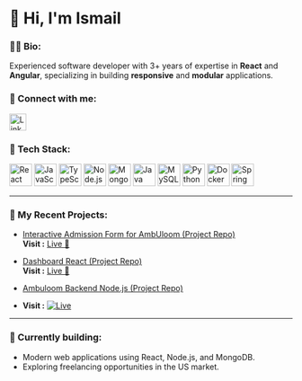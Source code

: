 # 👋 Hi, I'm Ismail

### 👨‍💻 Bio:
Experienced software developer with 3+ years of expertise in **React** and **Angular**, specializing in building **responsive** and **modular** applications.

### 🔗 Connect with me:
<a href="https://linkedin.com/in/syd-ismail" target="_blank">
  <img src="https://cdn.jsdelivr.net/gh/devicons/devicon/icons/linkedin/linkedin-original.svg" alt="LinkedIn" width="30" height="30"/>
</a>


### 🚀 Tech Stack:

<p>
  <img src="https://cdn.jsdelivr.net/gh/devicons/devicon/icons/react/react-original.svg" alt="React" width="40" height="40"/> 
  <img src="https://cdn.jsdelivr.net/gh/devicons/devicon/icons/javascript/javascript-original.svg" alt="JavaScript" width="40" height="40"/>
  <img src="https://cdn.jsdelivr.net/gh/devicons/devicon/icons/typescript/typescript-original.svg" alt="TypeScript" width="40" height="40"/>
  <img src="https://cdn.jsdelivr.net/gh/devicons/devicon/icons/nodejs/nodejs-original.svg" alt="Node.js" width="40" height="40"/>
  <img src="https://cdn.jsdelivr.net/gh/devicons/devicon/icons/mongodb/mongodb-original.svg" alt="MongoDB" width="40" height="40"/>
  <img src="https://cdn.jsdelivr.net/gh/devicons/devicon/icons/java/java-original.svg" alt="Java" width="40" height="40"/>
  <img src="https://cdn.jsdelivr.net/gh/devicons/devicon/icons/mysql/mysql-original.svg" alt="MySQL" width="40" height="40"/>
  <img src="https://cdn.jsdelivr.net/gh/devicons/devicon/icons/python/python-original.svg" alt="Python" width="40" height="40"/>
  <img src="https://cdn.jsdelivr.net/gh/devicons/devicon/icons/docker/docker-original.svg" alt="Docker" width="40" height="40"/>
  <img src="https://cdn.jsdelivr.net/gh/devicons/devicon/icons/spring/spring-original.svg" alt="Spring Boot" width="40" height="40"/>
</p>

---

### 📂 My Recent Projects:
- [Interactive Admission Form for AmbUloom (Project Repo)](https://github.com/SYED175/Admission-Form-AmbUloom)  
  **Visit :** [Live 🚀](https://admission-form-amb-uloom-v1.vercel.app)

- [Dashboard React (Project Repo)](https://github.com/SYED175/Dashboard-React)  
  **Visit :** [Live 🚀](https://dashboard-react-ten-pi.vercel.app)

- [Ambuloom Backend Node.js (Project Repo)](https://github.com/SYED175/ambuloom-backend-node)
- **Visit :** [![Live](path/to/your/animation.svg)](https://your-project-url)

---

### 🌱 Currently building:
- Modern web applications using React, Node.js, and MongoDB.
- Exploring freelancing opportunities in the US market.
